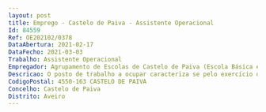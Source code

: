 ```yaml
--- 
layout: post
title: Emprego - Castelo de Paiva - Assistente Operacional
Id: 84559
Ref: OE202102/0378
DataAbertura: 2021-02-17
DataFecho: 2021-03-03
Trabalho: Assistente Operacional
Empregador: Agrupamento de Escolas de Castelo de Paiva (Escola Básica e Secundária de Castelo de Paiva - Sede)
Descricao: O posto de trabalho a ocupar caracteriza se pelo exercício de funções na carreira e categoria de assistente operacional.
CodigoPostal: 4550-163 CASTELO DE PAIVA
Concelho: Castelo de Paiva
Distrito: Aveiro
--- 
```

